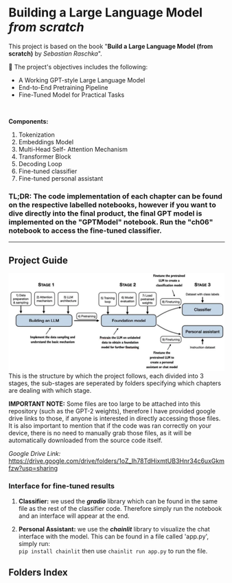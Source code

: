 # Building a Large Language Model *from scratch*
This project is based on the book "**Build a Large Language Model (from scratch)** by *Sebastian Raschka*". 

📝 The project's objectives includes the following:
- A Working GPT-style Large Language Model
- End-to-End Pretraining Pipeline
- Fine-Tuned Model for Practical Tasks
<br>



**Components:**
1. Tokenization
2. Embeddings Model
3. Multi-Head Self- Attention Mechanism
4. Transformer Block
5. Decoding Loop
6. Fine-tuned classifier
7. Fine-tuned personal assistant



### TL;DR: The code implementation of each chapter can be found on the respective labelled notebooks, however if you want to dive directly into the final product, the final GPT model is implemented on the "GPTModel" notebook. Run the "ch06" notebook to access the fine-tuned classifier.

---
## Project Guide
![image](Images/Build-LLMS-from-scratch.png)
This is the structure by which the project follows, each divided into 3 stages, the sub-stages are seperated by folders specifying which chapters are dealing with which stage.

<strong>IMPORTANT NOTE:</strong> Some files are too large to be attached into this repository (such as the GPT-2 weights), therefore I have provided google drive links to those, if anyone is interested in directly accessing those files. It is also important to mention that if the code was ran correctly on your device, there is no need to manually grab those files, as it will be automatically downloaded from the source code itself.

<i>Google Drive Link:</i> https://drive.google.com/drive/folders/1oZ_Ih78TdHixmtUB3Hnr34c6uxGkmfzw?usp=sharing


### Interface for fine-tuned results
1. **Classifier:** we used the ***gradio*** library which can be found in the same file as the rest of the classifier code. Therefore simply run the notebook and an interface will appear at the end.

2. **Personal Assistant:** we use the ***chainlit*** library to visualize the chat interface with the model. This can be found in a file called 'app.py', simply run:
<br> `pip install chainlit` then use `chainlit run app.py` to run the file.

## Folders Index